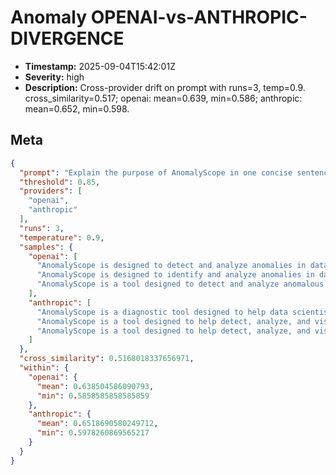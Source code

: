 # Anomaly OPENAI-vs-ANTHROPIC-DIVERGENCE

- **Timestamp:** 2025-09-04T15:42:01Z
- **Severity:** high
- **Description:** Cross-provider drift on prompt with runs=3, temp=0.9. cross_similarity=0.517; openai: mean=0.639, min=0.586; anthropic: mean=0.652, min=0.598.

## Meta
```json
{
  "prompt": "Explain the purpose of AnomalyScope in one concise sentence.",
  "threshold": 0.85,
  "providers": [
    "openai",
    "anthropic"
  ],
  "runs": 3,
  "temperature": 0.9,
  "samples": {
    "openai": [
      "AnomalyScope is designed to detect and analyze anomalies in data patterns, helping organizations identify potential issues or irregularities in their systems.",
      "AnomalyScope is designed to identify and analyze anomalies in data to enhance decision-making processes and improve operational efficiency.",
      "AnomalyScope is a tool designed to detect and analyze anomalous behavior in data to help organizations identify potential security threats or operational issues."
    ],
    "anthropic": [
      "AnomalyScope is a diagnostic tool designed to help data scientists and analysts identify, investigate, and understand anomalies or unusual patterns within complex datasets.",
      "AnomalyScope is a tool designed to help detect, analyze, and visualize anomalies or unusual patterns in complex datasets by providing interactive and comprehensive visual exploration capabilities.",
      "AnomalyScope is a tool designed to help detect, analyze, and visualize anomalies or unusual patterns in time series data across various domains."
    ]
  },
  "cross_similarity": 0.5168018337656971,
  "within": {
    "openai": {
      "mean": 0.638504586090793,
      "min": 0.5858585858585859
    },
    "anthropic": {
      "mean": 0.6518690580249712,
      "min": 0.5978260869565217
    }
  }
}
```